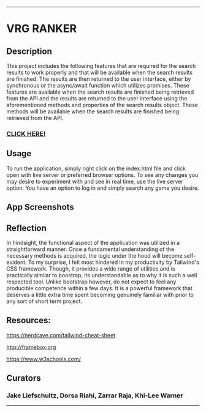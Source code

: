  - - - -
# VRG RANKER
## Description
This project includes the following features that are required for the search results to work properly and that will be available when the search results are finished. The results are then returned to the user interface, either by synchronous or the async/await function which utilizes promises. These features are available when the search results are finished being retrieved from the API and the results are returned to the user interface using the aforementioned methods and properties of the search results object. These methods will be available when the search results are finished being retrieved from the API.

### [CLICK HERE!](http://localhost:52330/Develop/views/index.html)
## Usage
To run the application, simply right click on the index.html file and click open with live server or preferred browser options. To see any changes you may desire to experiment with and see in real time, use the live server option. You have an option to log in and simply search any game you desire.

## App Screenshots
## Reflection
In hindsight, the functional aspect of the application was utilized in a straightforward manner. Once a fundamental understanding of the necessary methods is acquired, the logic under the hood will become self-evident. To my surprise, I felt most hindered in my productivity by Tailwind's CSS framework. Though, it provides a wide range of utilities and is practically similar to boostrap, its understandable as to why it is such a well respected tool. Unlike bootstrap however, do not expect to feel any producible competence within a few days. It is a powerful framework that deserves a little extra time spent becoming genuinely familiar with prior to any sort of short term project.

## Resources:
https://nerdcave.com/tailwind-cheat-sheet

http://framebox.org

https://www.w3schools.com/

## Curators
### Jake Liefschultz, Dorsa Riahi, Zarrar Raja, Khi-Lee Warner
 - - - -